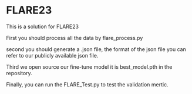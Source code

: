 # FLARE23

This is a solution for FLARE23 

First you should process all the data by flare_process.py

second you should generate a .json file, the format of the json file you can  refer to our publicly available json file.

Third we open source our fine-tune model it is best_model.pth in the repository.

Finally, you can run the FLARE_Test.py to test the validation mertic.




